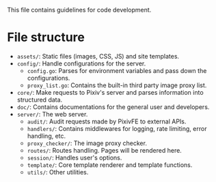 This file contains guidelines for code development.

# File structure

- `assets/`: Static files (images, CSS, JS) and site templates.
- `config/`: Handle configurations for the server.
  - `config.go`: Parses for environment variables and pass down the configurations.
  - `proxy_list.go`: Contains the built-in third party image proxy list.
- `core/`: Make requests to Pixiv's server and parses information into structured data.
- `doc/`: Contains documentations for the general user and developers.
- `server/`: The web server.
  - `audit/`: Audit requests made by PixivFE to external APIs.
  - `handlers/`: Contains middlewares for logging, rate limiting, error handling, etc.
  - `proxy_checker/`: The image proxy checker.
  - `routes/`: Routes handling. Pages will be rendered here.
  - `session/`: Handles user's options.
  - `template/`: Core template renderer and template functions.
  - `utils/`: Other utilities.
